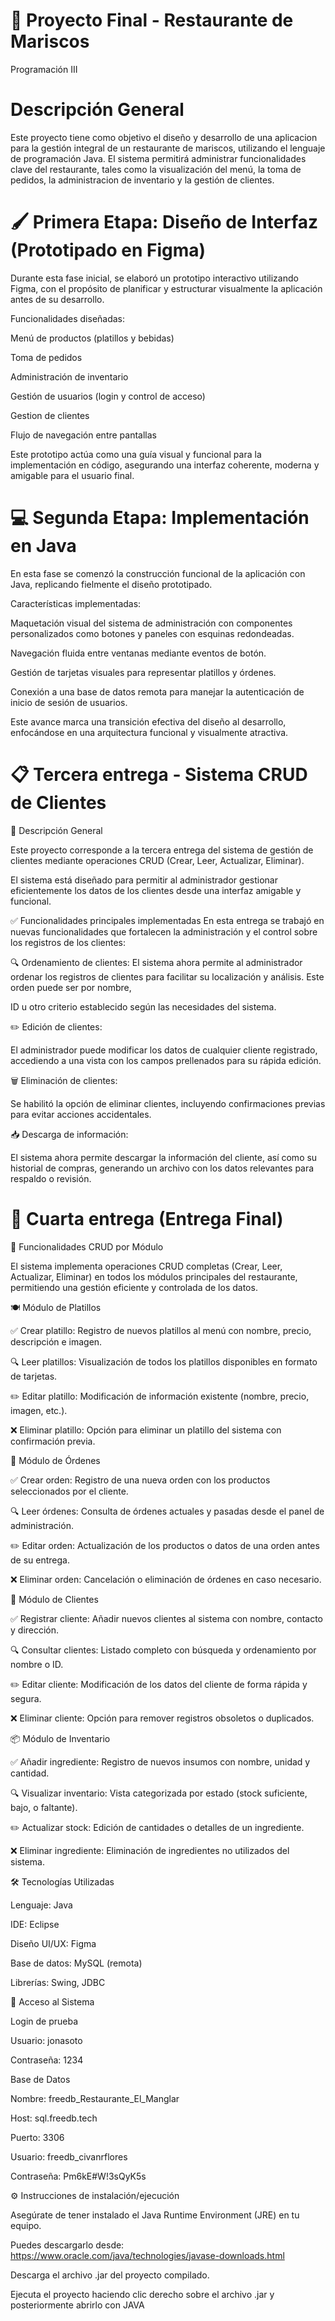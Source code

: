 # 🍤 Proyecto Final - Restaurante de Mariscos
Programación III


# Descripción General
Este proyecto tiene como objetivo el diseño y desarrollo de una aplicacion para la gestión integral de un restaurante de mariscos, utilizando el lenguaje de programación Java. El sistema permitirá administrar funcionalidades clave del restaurante, tales como la visualización del menú, la toma de pedidos, la administracion de inventario y la gestión de clientes.


# 🖌️ Primera Etapa: Diseño de Interfaz (Prototipado en Figma)
Durante esta fase inicial, se elaboró un prototipo interactivo utilizando Figma, con el propósito de planificar y estructurar visualmente la aplicación antes de su desarrollo.

Funcionalidades diseñadas:

Menú de productos (platillos y bebidas)

Toma de pedidos

Administración de inventario

Gestión de usuarios (login y control de acceso)

Gestion de clientes

Flujo de navegación entre pantallas

Este prototipo actúa como una guía visual y funcional para la implementación en código, asegurando una interfaz coherente, moderna y amigable para el usuario final.


# 💻 Segunda Etapa: Implementación en Java
En esta fase se comenzó la construcción funcional de la aplicación con Java, replicando fielmente el diseño prototipado.

Características implementadas:

Maquetación visual del sistema de administración con componentes personalizados como botones y paneles con esquinas redondeadas.

Navegación fluida entre ventanas mediante eventos de botón.

Gestión de tarjetas visuales para representar platillos y órdenes.

Conexión a una base de datos remota para manejar la autenticación de inicio de sesión de usuarios.

Este avance marca una transición efectiva del diseño al desarrollo, enfocándose en una arquitectura funcional y visualmente atractiva.


# 📋 Tercera entrega - Sistema CRUD de Clientes

🧾 Descripción General

Este proyecto corresponde a la tercera entrega del sistema de gestión de clientes mediante operaciones CRUD (Crear, Leer, Actualizar, Eliminar). 

El sistema está diseñado para permitir al administrador gestionar eficientemente los datos de los clientes desde una interfaz amigable y funcional.

✅ Funcionalidades principales implementadas
En esta entrega se trabajó en nuevas funcionalidades que fortalecen la administración y el control sobre los registros de los clientes:

🔍 Ordenamiento de clientes:
El sistema ahora permite al administrador ordenar los registros de clientes para facilitar su localización y análisis. Este orden puede ser por nombre, 

ID u otro criterio establecido según las necesidades del sistema.

✏️ Edición de clientes:

El administrador puede modificar los datos de cualquier cliente registrado, accediendo a una vista con los campos prellenados para su rápida edición.

🗑️ Eliminación de clientes:

Se habilitó la opción de eliminar clientes, incluyendo confirmaciones previas para evitar acciones accidentales.

📥 Descarga de información:

El sistema ahora permite descargar la información del cliente, así como su historial de compras, generando un archivo con los datos relevantes para respaldo o revisión.


# 🍤 Cuarta entrega (Entrega Final)

🧾 Funcionalidades CRUD por Módulo

El sistema implementa operaciones CRUD completas (Crear, Leer, Actualizar, Eliminar) en todos los módulos principales del restaurante, permitiendo una gestión eficiente y controlada de los datos.

🍽️ Módulo de Platillos


✅ Crear platillo: Registro de nuevos platillos al menú con nombre, precio, descripción e imagen.

🔍 Leer platillos: Visualización de todos los platillos disponibles en formato de tarjetas.

✏️ Editar platillo: Modificación de información existente (nombre, precio, imagen, etc.).

❌ Eliminar platillo: Opción para eliminar un platillo del sistema con confirmación previa.

🧾 Módulo de Órdenes


✅ Crear orden: Registro de una nueva orden con los productos seleccionados por el cliente.

🔍 Leer órdenes: Consulta de órdenes actuales y pasadas desde el panel de administración.

✏️ Editar orden: Actualización de los productos o datos de una orden antes de su entrega.

❌ Eliminar orden: Cancelación o eliminación de órdenes en caso necesario.



👤 Módulo de Clientes

✅ Registrar cliente: Añadir nuevos clientes al sistema con nombre, contacto y dirección.

🔍 Consultar clientes: Listado completo con búsqueda y ordenamiento por nombre o ID.

✏️ Editar cliente: Modificación de los datos del cliente de forma rápida y segura.

❌ Eliminar cliente: Opción para remover registros obsoletos o duplicados.



📦 Módulo de Inventario

✅ Añadir ingrediente: Registro de nuevos insumos con nombre, unidad y cantidad.

🔍 Visualizar inventario: Vista categorizada por estado (stock suficiente, bajo, o faltante).

✏️ Actualizar stock: Edición de cantidades o detalles de un ingrediente.

❌ Eliminar ingrediente: Eliminación de ingredientes no utilizados del sistema.


🛠️ Tecnologías Utilizadas

Lenguaje: Java

IDE: Eclipse

Diseño UI/UX: Figma

Base de datos: MySQL (remota)

Librerías: Swing, JDBC


🔐 Acceso al Sistema

Login de prueba

Usuario: jonasoto

Contraseña: 1234

Base de Datos

Nombre: freedb_Restaurante_El_Manglar

Host: sql.freedb.tech

Puerto: 3306

Usuario: freedb_civanrflores

Contraseña: Pm6kE#W!3sQyK5s


⚙️ Instrucciones de instalación/ejecución

Asegúrate de tener instalado el Java Runtime Environment (JRE) en tu equipo. 

Puedes descargarlo desde: https://www.oracle.com/java/technologies/javase-downloads.html

Descarga el archivo .jar del proyecto compilado.

Ejecuta el proyecto haciendo clic derecho sobre el archivo .jar y posteriormente abrirlo con JAVA
